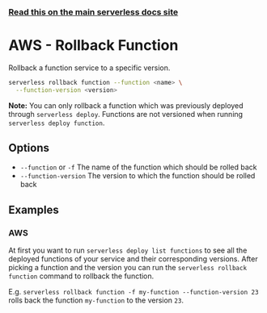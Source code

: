<!--
title: Serverless Rollback Function CLI Command
description: Rollback a function to a specific version
short_title: Commands - Rollback Function
keywords: ['Serverless', 'Framework', 'AWS Lambda', 'rollback', 'function']
-->

<!-- DOCS-SITE-LINK:START automatically generated  -->

### [Read this on the main serverless docs site](https://www.serverless.com/framework/docs/providers/aws/cli-reference/rollback-function)

<!-- DOCS-SITE-LINK:END -->

# AWS - Rollback Function

Rollback a function service to a specific version.

```bash
serverless rollback function --function <name> \
  --function-version <version>
```

**Note:** You can only rollback a function which was previously deployed through `serverless deploy`. Functions are not versioned when running `serverless deploy function`.

## Options

- `--function` or `-f` The name of the function which should be rolled back
- `--function-version` The version to which the function should be rolled back

## Examples

### AWS

At first you want to run `serverless deploy list functions` to see all the deployed functions of your service and their corresponding versions.
After picking a function and the version you can run the `serverless rollback function` command to rollback the function.

E.g. `serverless rollback function -f my-function --function-version 23` rolls back the function `my-function` to the version `23`.
